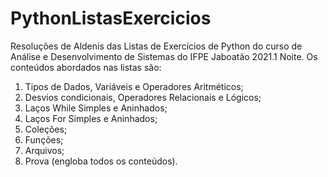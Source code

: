 # PythonListasExercicios
 Resoluções de Aldenis das Listas de Exercícios de Python do curso de Análise e Desenvolvimento de Sistemas do IFPE Jaboatão 2021.1 Noite.
Os conteúdos abordados nas listas são:
1. Tipos de Dados, Variáveis e Operadores Aritméticos;
2. Desvios condicionais, Operadores Relacionais e Lógicos;
3. Laços While Simples e Aninhados;
4. Laços For Simples e Aninhados;
5. Coleções;
6. Funções;
7. Arquivos;
8. Prova (engloba todos os conteúdos).
